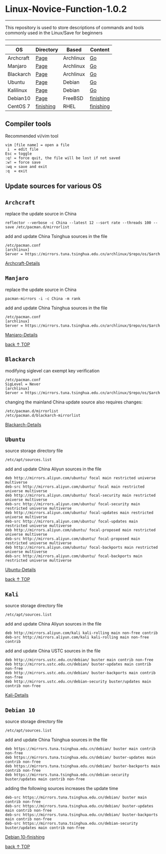 # Linux-Novice-Function-1.0.2
-----------------------------
This repository is used to store descriptions of commands and tools commonly used in the Linux/Save for beginners

-----------------------------

<div align="center">

| OS  | Directory| Based| Content|
| ---------- | -----------| -----------| -----------|
| Archcraft   | [Page](#archcraft)   | Archlinux   | [Go](https://github.com/pro1tocol/Linux-Novice-Function/tree/main/Archcraft)   |
| Manjaro   | [Page](#manjaro)   | Archlinux   | [Go](https://github.com/pro1tocol/Linux-Novice-Function/tree/main/Manjaro)   |
| Blackarch   | [Page](#blackarch)   | Archlinux   | [Go](https://github.com/pro1tocol/Linux-Novice-Function/tree/main/Blackarch)   |
| Ubuntu   | [Page](#ubuntu)   | Debian   | [Go](https://github.com/pro1tocol/Linux-Novice-Function/tree/main/Ubuntu)   |
| Kalilinux   | [Page](#kali)   | Debian   | [Go](https://github.com/pro1tocol/Linux-Novice-Function/tree/main/Kali)   |
| Debian10   | [Page](#debian-10)   | FreeBSD   | [finishing]()   |
| CentOS 7   | [finishing]()   | RHEL   | [finishing]()   |

</div>

## Compiler tools
Recommended vi/vim tool

    vim [file name] = open a file
     i  = edit file
    Esc = toggle
    :q! = force quit, the file will be lost if not saved
    :w! = force save
    :wq = save and exit
    :q  = exit

## Update sources for various OS

## `Archcraft`
replace the update source in China

    reflector --verbose -c China --latest 12 --sort rate --threads 100 --save /etc/pacman.d/mirrorlist

add and update China Tsinghua sources in the file

    /etc/pacman.conf
    [archlinux]
    Server = https://mirrors.tuna.tsinghua.edu.cn/archlinux/$repo/os/$arch

[Archcraft-Details](https://github.com/pro1tocol/Linux-Novice-Function/tree/main/Archcraft)

## `Manjaro`
replace the update source in China

    pacman-mirrors -i -c China -m rank

add and update China Tsinghua sources in the file

    /etc/pacman.conf
    [archlinux]
    Server = https://mirrors.tuna.tsinghua.edu.cn/archlinux/$repo/os/$arch

[Manjaro-Details](https://github.com/pro1tocol/Linux-Novice-Function/tree/main/Manjaro)

[back ↑ TOP](#linux-novice-function-102)

## `Blackarch`
modifying siglevel can exempt key verification

    /etc/pacman.conf
    SigLevel = Never
    [archlinux]
    Server = https://mirrors.tuna.tsinghua.edu.cn/archlinux/$repo/os/$arch
changing the mainland China update source also requires changes:

    /etc/pacman.d/mirrorlist
    /etc/pacman.d/blackarch-mirrorlist

[Blackarch-Details](https://github.com/pro1tocol/Linux-Novice-Function/tree/main/Blackarch)

## `Ubuntu`
source storage directory file

    /etc/apt/sources.list
add and update China Aliyun sources in the file

    deb http://mirrors.aliyun.com/ubuntu/ focal main restricted universe multiverse
    deb-src http://mirrors.aliyun.com/ubuntu/ focal main restricted universe multiverse
    deb http://mirrors.aliyun.com/ubuntu/ focal-security main restricted universe multiverse
    deb-src http://mirrors.aliyun.com/ubuntu/ focal-security main restricted universe multiverse
    deb http://mirrors.aliyun.com/ubuntu/ focal-updates main restricted universe multiverse
    deb-src http://mirrors.aliyun.com/ubuntu/ focal-updates main restricted universe multiverse
    deb http://mirrors.aliyun.com/ubuntu/ focal-proposed main restricted universe multiverse
    deb-src http://mirrors.aliyun.com/ubuntu/ focal-proposed main restricted universe multiverse
    deb http://mirrors.aliyun.com/ubuntu/ focal-backports main restricted universe multiverse
    deb-src http://mirrors.aliyun.com/ubuntu/ focal-backports main restricted universe multiverse

[Ubuntu-Details](https://github.com/pro1tocol/Linux-Novice-Function/tree/main/Ubuntu)

[back ↑ TOP](#linux-novice-function-102)

## `Kali`
source storage directory file

    /etc/apt/sources.list
add and update China Aliyun sources in the file

    deb http://mirrors.aliyun.com/kali kali-rolling main non-free contrib
    deb-src http://mirrors.aliyun.com/kali kali-rolling main non-free contrib
add and update China USTC sources in the file

    deb http://mirrors.ustc.edu.cn/debian/ buster main contrib non-free
    deb http://mirrors.ustc.edu.cn/debian/ buster-updates main contrib non-free
    deb http://mirrors.ustc.edu.cn/debian/ buster-backports main contrib non-free
    deb http://mirrors.ustc.edu.cn/debian-security buster/updates main contrib non-free

[Kali-Details](https://github.com/pro1tocol/Linux-Novice-Function/tree/main/Kali)

## `Debian 10`
source storage directory file

    /etc/apt/sources.list
add and update China Tsinghua sources in the file

    deb https://mirrors.tuna.tsinghua.edu.cn/debian/ buster main contrib non-free
    deb https://mirrors.tuna.tsinghua.edu.cn/debian/ buster-updates main contrib non-free
    deb https://mirrors.tuna.tsinghua.edu.cn/debian/ buster-backports main contrib non-free
    deb https://mirrors.tuna.tsinghua.edu.cn/debian-security buster/updates main contrib non-free
adding the following sources increases the update time

    deb-src https://mirrors.tuna.tsinghua.edu.cn/debian/ buster main contrib non-free
    deb-src https://mirrors.tuna.tsinghua.edu.cn/debian/ buster-updates main contrib non-free
    deb-src https://mirrors.tuna.tsinghua.edu.cn/debian/ buster-backports main contrib non-free
    deb-src https://mirrors.tuna.tsinghua.edu.cn/debian-security buster/updates main contrib non-free

[Debian 10-finishing]()

[back ↑ TOP](#linux-novice-function-102)
